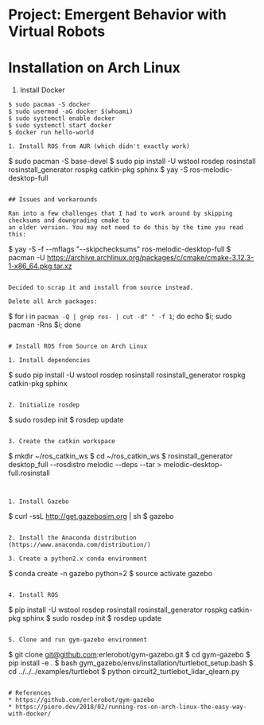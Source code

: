 # Project: Emergent Behavior with Virtual Robots

# Installation on Arch Linux

1. Install Docker
```
$ sudo pacman -S docker
$ sudo usermod -aG docker $(whoami)
$ sudo systemctl enable docker
$ sudo systemctl start docker
$ docker run hello-world

1. Install ROS from AUR (which didn't exactly work)
```
$ sudo pacman -S base-devel
$ sudo pip install -U wstool rosdep rosinstall rosinstall_generator rospkg catkin-pkg sphinx
$ yay -S ros-melodic-desktop-full
```

## Issues and workarounds

Ran into a few challenges that I had to work around by skipping checksums and downgrading cmake to
an older version. You may not need to do this by the time you read this:

```
$ yay -S -f --mflags "--skipchecksums" ros-melodic-desktop-full
$ pacman -U https://archive.archlinux.org/packages/c/cmake/cmake-3.12.3-1-x86_64.pkg.tar.xz
```

Decided to scrap it and install from source instead.

Delete all Arch packages:

```
$ for i in `pacman -Q | grep ros- | cut -d" " -f 1`; do echo $i; sudo pacman -Rns $i; done
```

# Install ROS from Source on Arch Linux

1. Install dependencies

```
$ sudo pip install -U wstool rosdep rosinstall rosinstall_generator rospkg catkin-pkg sphinx
```

2. Initialize rosdep

```
$ sudo rosdep init
$ rosdep update
```

3. Create the catkin workspace

```
$ mkdir ~/ros_catkin_ws
$ cd ~/ros_catkin_ws
$ rosinstall_generator desktop_full --rosdistro melodic --deps --tar > melodic-desktop-full.rosinstall

```


1. Install Gazebo
```
$ curl -ssL http://get.gazebosim.org | sh
$ gazebo
```

2. Install the Anaconda distribution (https://www.anaconda.com/distribution/)

3. Create a python2.x conda environment
```
$ conda create -n gazebo python=2
$ source activate gazebo
```

4. Install ROS
```
$ pip install -U wstool rosdep rosinstall rosinstall_generator rospkg catkin-pkg sphinx
$ sudo rosdep init
$ rosdep update
```

5. Clone and run gym-gazebo environment
```
$ git clone git@github.com:erlerobot/gym-gazebo.git
$ cd gym-gazebo
$ pip install -e .
$ bash gym_gazebo/envs/installation/turtlebot_setup.bash
$ cd ../../../examples/turtlebot
$ python circuit2_turtlebot_lidar_qlearn.py
```

# References
* https://github.com/erlerobot/gym-gazebo
* https://piero.dev/2018/02/running-ros-on-arch-linux-the-easy-way-with-docker/
